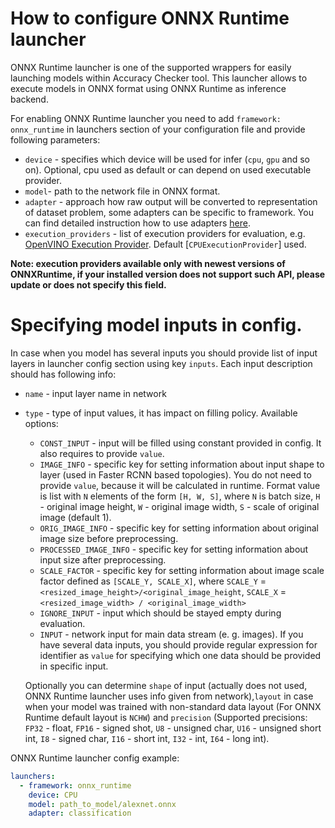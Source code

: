 # How to configure ONNX Runtime launcher

ONNX Runtime launcher is one of the supported wrappers for easily launching models within Accuracy Checker tool. This launcher allows to execute models in ONNX format using ONNX Runtime as inference backend.

For enabling ONNX Runtime launcher you need to add `framework: onnx_runtime` in launchers section of your configuration file and provide following parameters:

* `device` - specifies which device will be used for infer (`cpu`, `gpu` and so on). Optional, cpu used as default or can depend on used executable provider.
* `model`- path to the network file in ONNX format.
* `adapter` - approach how raw output will be converted to representation of dataset problem, some adapters can be specific to framework. You can find detailed instruction how to use adapters [here](../adapters/README.md).
* `execution_providers` - list of execution providers for evaluation, e.g. [OpenVINO Execution Provider](https://onnxruntime.ai/docs/execution-providers/OpenVINO-ExecutionProvider.html). Default [`CPUExecutionProvider`] used.

**Note: execution providers available only with newest versions of ONNXRuntime, if your installed version does not support such API, please update or does not specify this field.**


# Specifying model inputs in config.

In case when you model has several inputs you should provide list of input layers in launcher config section using key `inputs`.
Each input description should has following info:
  * `name` - input layer name in network
  * `type` - type of input values, it has impact on filling policy. Available options:
    * `CONST_INPUT` - input will be filled using constant provided in config. It also requires to provide `value`.
    * `IMAGE_INFO` - specific key for setting information about input shape to layer (used in Faster RCNN based topologies). You do not need to provide `value`, because it will be calculated in runtime. Format value is list with `N` elements of the form `[H, W, S]`, where `N` is batch size, `H` - original image height, `W` - original image width, `S` - scale of original image (default 1).
    * `ORIG_IMAGE_INFO` - specific key for setting information about original image size before preprocessing.
    * `PROCESSED_IMAGE_INFO` - specific key for setting information about input size after preprocessing.
    * `SCALE_FACTOR` - specific key for setting information about image scale factor defined as `[SCALE_Y, SCALE_X]`, where `SCALE_Y` = `<resized_image_height>/<original_image_height`, `SCALE_X` = `<resized_image_width> / <original_image_width>`
    * `IGNORE_INPUT` - input which should be stayed empty during evaluation.
    * `INPUT` - network input for main data stream (e. g. images). If you have several data inputs, you should provide regular expression for identifier as `value` for specifying which one data should be provided in specific input.

    Optionally you can determine `shape` of input (actually does not used, ONNX Runtime launcher uses info given from network),`layout` in case when your model was trained with non-standard data layout (For ONNX Runtime default layout is `NCHW`)
    and `precision` (Supported precisions: `FP32` - float, `FP16` - signed shot, `U8`  - unsigned char, `U16` - unsigned short int, `I8` - signed char, `I16` - short int, `I32` - int, `I64` - long int).

ONNX Runtime launcher config example:

```yml
launchers:
  - framework: onnx_runtime
    device: CPU
    model: path_to_model/alexnet.onnx
    adapter: classification
```
